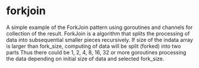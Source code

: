 # forkjoin

A simple example of the ForkJoin pattern using goroutines and channels for collection of the result.
ForkJoin is a algorithm that splits the processing of data into subsequential smaller pieces recursively.
If size of the indata array is larger than fork_size, computing of data will be split (forked) into two parts
Thus there could be 1, 2, 4, 8, 16, 32 or more goroutines processing the data depending on initial size of data and
selected fork_size.